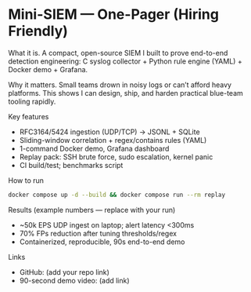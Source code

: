 # Mini-SIEM — One-Pager (Hiring Friendly)

What it is. A compact, open-source SIEM I built to prove end-to-end detection engineering: C syslog collector + Python rule engine (YAML) + Docker demo + Grafana.

Why it matters. Small teams drown in noisy logs or can’t afford heavy platforms. This shows I can design, ship, and harden practical blue-team tooling rapidly.

Key features
- RFC3164/5424 ingestion (UDP/TCP) -> JSONL + SQLite
- Sliding-window correlation + regex/contains rules (YAML)
- 1-command Docker demo, Grafana dashboard
- Replay pack: SSH brute force, sudo escalation, kernel panic
- CI build/test; benchmarks script

How to run
```bash
docker compose up -d --build && docker compose run --rm replay
```

Results (example numbers — replace with your run)
- ~50k EPS UDP ingest on laptop; alert latency <300ms
- 70% FPs reduction after tuning thresholds/regex
- Containerized, reproducible, 90s end-to-end demo

Links
- GitHub: (add your repo link)
- 90-second demo video: (add link)
